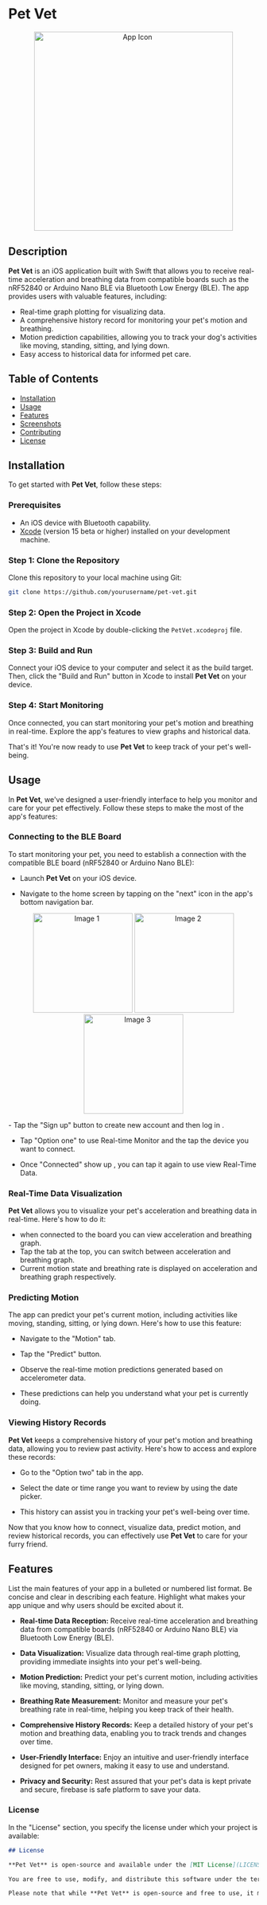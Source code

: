 
# Pet Vet
<p align="center">
  <img src="Sample_Image/icon.jpg" alt="App Icon" width="400" height="400">
</p>

## Description

**Pet Vet** is an iOS application built with Swift that allows you to receive real-time acceleration and breathing data from compatible boards such as the nRF52840 or Arduino Nano BLE via Bluetooth Low Energy (BLE). The app provides users with valuable features, including:

- Real-time graph plotting for visualizing data.
- A comprehensive history record for monitoring your pet's motion and breathing.
- Motion prediction capabilities, allowing you to track your dog's activities like moving, standing, sitting, and lying down.
- Easy access to historical data for informed pet care.

## Table of Contents

- [Installation](#installation)
- [Usage](#usage)
- [Features](#features)
- [Screenshots](#screenshots)
- [Contributing](#contributing)
- [License](#license)

## Installation

To get started with **Pet Vet**, follow these steps:

### Prerequisites

- An iOS device with Bluetooth capability.
- [Xcode](https://developer.apple.com/xcode/) (version 15 beta or higher) installed on your development machine.

### Step 1: Clone the Repository

Clone this repository to your local machine using Git:

```bash
git clone https://github.com/yourusername/pet-vet.git 
```
### Step 2: Open the Project in Xcode

Open the project in Xcode by double-clicking the `PetVet.xcodeproj` file.

### Step 3: Build and Run

Connect your iOS device to your computer and select it as the build target. Then, click the "Build and Run" button in Xcode to install **Pet Vet** on your device.


### Step 4: Start Monitoring

Once connected, you can start monitoring your pet's motion and breathing in real-time. Explore the app's features to view graphs and historical data.

That's it! You're now ready to use **Pet Vet** to keep track of your pet's well-being.

## Usage

In **Pet Vet**, we've designed a user-friendly interface to help you monitor and care for your pet effectively. Follow these steps to make the most of the app's features:

### Connecting to the BLE Board

To start monitoring your pet, you need to establish a connection with the compatible BLE board (nRF52840 or Arduino Nano BLE):

- Launch **Pet Vet** on your iOS device.

- Navigate to the home screen by tapping on the "next" icon in the app's bottom navigation bar.
 <p align="center">
<img src="Sample_Image/Onboard1.jpg" alt="Image 1" width="200"/> <img src="Sample_Image/Onboard2.jpg" alt="Image 2" width="200"/> <img src="Sample_Image/Onboard3.jpg" alt="Image 3" width="200"/>
 </p>
- Tap the "Sign up" button to create new account and then log in .

- Tap "Option one" to use Real-time Monitor and the tap the device you want to connect.

- Once "Connected" show up , you can tap it again to use view Real-Time Data.

### Real-Time Data Visualization

**Pet Vet** allows you to visualize your pet's acceleration and breathing data in real-time. Here's how to do it:

- when connected to the board you can view acceleration and breathing graph.
- Tap the tab at the top, you can switch between acceleration and breathing graph. 
- Current motion state and breathing rate is displayed on acceleration and breathing graph respectively.

### Predicting Motion

The app can predict your pet's current motion, including activities like moving, standing, sitting, or lying down. Here's how to use this feature:

- Navigate to the "Motion" tab.

- Tap the "Predict" button.

- Observe the real-time motion predictions generated based on accelerometer data.

- These predictions can help you understand what your pet is currently doing.

### Viewing History Records

**Pet Vet** keeps a comprehensive history of your pet's motion and breathing data, allowing you to review past activity. Here's how to access and explore these records:

- Go to the "Option two" tab in the app.

- Select the date or time range you want to review by using the date picker.


- This history can assist you in tracking your pet's well-being over time.

Now that you know how to connect, visualize data, predict motion, and review historical records, you can effectively use **Pet Vet** to care for your furry friend.

## Features

List the main features of your app in a bulleted or numbered list format. Be concise and clear in describing each feature. Highlight what makes your app unique and why users should be excited about it.

- **Real-time Data Reception:** Receive real-time acceleration and breathing data from compatible boards (nRF52840 or Arduino Nano BLE) via Bluetooth Low Energy (BLE).

- **Data Visualization:** Visualize data through real-time graph plotting, providing immediate insights into your pet's well-being.

- **Motion Prediction:** Predict your pet's current motion, including activities like moving, standing, sitting, or lying down.

- **Breathing Rate Measurement:** Monitor and measure your pet's breathing rate in real-time, helping you keep track of their health.

- **Comprehensive History Records:** Keep a detailed history of your pet's motion and breathing data, enabling you to track trends and changes over time.

- **User-Friendly Interface:** Enjoy an intuitive and user-friendly interface designed for pet owners, making it easy to use and understand.


- **Privacy and Security:** Rest assured that your pet's data is kept private and secure, firebase is safe platform to save your data.



### License

In the "License" section, you specify the license under which your project is available:

```markdown
## License

**Pet Vet** is open-source and available under the [MIT License](LICENSE).

You are free to use, modify, and distribute this software under the terms of the MIT License. See the [LICENSE](LICENSE) file for the full text of the license.

Please note that while **Pet Vet** is open-source and free to use, it may contain third-party libraries or dependencies with their own licenses. Make sure to review and comply with the licenses of those components before using them in other projects.
